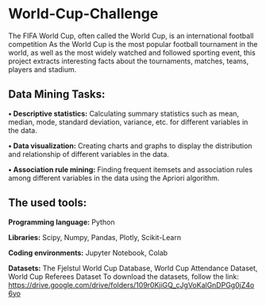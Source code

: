 # World-Cup-Challenge
The FIFA World Cup, often called the World Cup, is an international football competition As the World Cup is the most popular football tournament in the world, as well as the most widely watched and followed sporting event, this project extracts interesting facts about the tournaments, matches, teams, players and stadium.

## Data Mining Tasks:

**• Descriptive statistics:** Calculating summary statistics such as mean, median, mode, standard deviation, variance, etc. for different variables in the data.

**• Data visualization:** Creating charts and graphs to display the distribution and relationship of different variables in the data.

**• Association rule mining:** Finding frequent itemsets and association rules among different variables in the data using the Apriori algorithm.

## The used tools:
**Programming language:** Python

**Libraries:** Scipy, Numpy, Pandas, Plotly, Scikit-Learn

**Coding environments:** Jupyter Notebook, Colab

**Datasets:**
The Fjelstul World Cup Database, World Cup Attendance Dataset, World Cup Referees Dataset
To download the datasets, follow the link:
https://drive.google.com/drive/folders/109r0KjiGQ_cJgVoKalGnDPGg0jZ4o6yo
